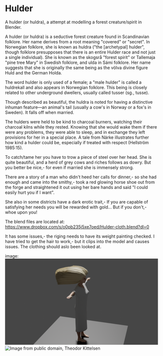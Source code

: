 # Hulder
A hulder (or huldra), a attempt at modelling a forest creature/spirit in Blender.

A hulder (or huldra) is a seductive forest creature found in Scandinavian folklore. Her name derives from a root meaning "covered" or "secret".
 In Norwegian folklore, she is known as huldra ("the [archetypal] hulder", though folklore presupposes that there is an entire Hulder race and not just a single individual). She is known as the skogsrå "forest spirit" or Tallemaja "pine tree Mary" in Swedish folklore, and ulda in Sámi folklore. Her name suggests that she is originally the same being as the völva divine figure Huld and the German Holda.

The word hulder is only used of a female; a "male hulder" is called a huldrekall and also appears in Norwegian folklore. This being is closely related to other underground dwellers, usually called tusser (sg., tusse).

Though described as beautiful, the huldra is noted for having a distinctive inhuman feature—an animal's tail (usually a cow's in Norway or a fox's in Sweden). It falls off when married.

The hulders were held to be kind to charcoal burners, watching their charcoal kilns while they rested. Knowing that she would wake them if there were any problems, they were able to sleep, and in exchange they left provisions for her in a special place. A tale from Närke illustrates further how kind a hulder could be, especially if treated with respect (Hellström 1985:15).


To catch/tame her you have to trow a piece of steel over her head. She is quite beautiful, and a herd of grey cows and riches follows as dowry. But you better be nice,- for even if married she is immensely strong.

There are a story of a man who didn't heed her calls for dinner,- so she had enough and came into the smithy,- took a red glowing horse shoe out from the forge and straightened it out using her bare hands and said "I could easily hurt you if I want".

She also in some districts have a dark erotic trait,- If you are capable of satisfying her needs you will be rewarded with gold... But if you don't,- whoe upon you! 


The blend files are located at:
https://www.dropbox.com/s/o0pb235j5xe7oed/Hulder-cloth.blend?dl=0

It has some issues,- the riging needs to have its weight painting checked.
I have tried to get the hair to work,- but it clips into the model and causes issues.
The clothing should aslo been looked at.

image: ![Image](https://github.com/Supermagnum/Hulder/blob/main/hulder.png)
![Image from public domain, Theodor Kittelsen](https://github.com/Supermagnum/Hulder/blob/main/NG.K_H.B.06921.jpg)


